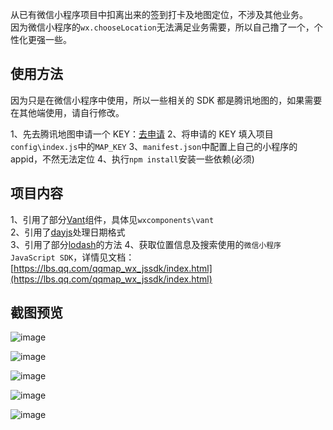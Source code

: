 从已有微信小程序项目中扣离出来的签到打卡及地图定位，不涉及其他业务。  
因为微信小程序的`wx.chooseLocation`无法满足业务需要，所以自己撸了一个，个性化更强一些。

## 使用方法

因为只是在微信小程序中使用，所以一些相关的 SDK 都是腾讯地图的，如果需要在其他端使用，请自行修改。

1、先去腾讯地图申请一个 KEY：[去申请](https://lbs.qq.com)
2、将申请的 KEY 填入项目`config\index.js`中的`MAP_KEY`
3、`manifest.json`中配置上自己的小程序的 appid，不然无法定位
4、执行`npm install`安装一些依赖(必须)

## 项目内容

1、引用了部分[Vant](https://youzan.github.io/vant-weapp)组件，具体见`wxcomponents\vant`  
2、引用了[dayjs](https://github.com/iamkun/dayjs)处理日期格式  
3、引用了部分[lodash](https://lodash.com)的方法
4、获取位置信息及搜索使用的`微信小程序JavaScript SDK`，详情见文档：[https://lbs.qq.com/qqmap_wx_jssdk/index.html](https://lbs.qq.com/qqmap_wx_jssdk/index.html)

## 截图预览

![image](https://image.liubing.me/2020/03/14/cd7ee4cd27b50.gif)

![image](https://image.liubing.me/2020/03/14/c6598849d265b.png)

![image](https://image.liubing.me/2020/03/14/5f814796dc35a.png)

![image](https://image.liubing.me/2020/03/14/ac6cbfb9247a3.png)

![image](https://image.liubing.me/2020/03/14/d88b49c34579e.png)
